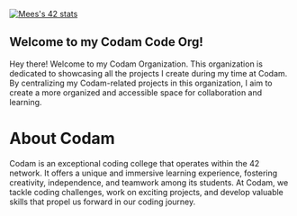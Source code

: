 [![Mees's 42 stats](https://badge.mediaplus.ma/darkblue/mdekker)](https://github.com/oakoudad/badge42)

## Welcome to my Codam Code Org!

Hey there! Welcome to my Codam Organization. This organization is dedicated to showcasing all the projects I create during my time at Codam. By centralizing my Codam-related projects in this organization, I aim to create a more organized and accessible space for collaboration and learning.

# About Codam

Codam is an exceptional coding college that operates within the 42 network. It offers a unique and immersive learning experience, fostering creativity, independence, and teamwork among its students. At Codam, we tackle coding challenges, work on exciting projects, and develop valuable skills that propel us forward in our coding journey.
